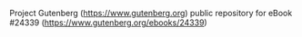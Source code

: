 Project Gutenberg (https://www.gutenberg.org) public repository for eBook #24339 (https://www.gutenberg.org/ebooks/24339)
